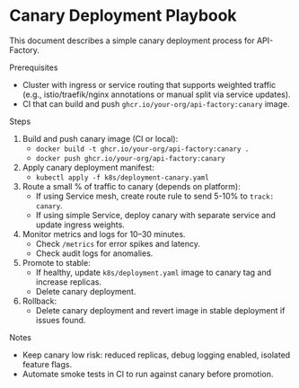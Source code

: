 # Canary Deployment Playbook

This document describes a simple canary deployment process for API-Factory.

Prerequisites
- Cluster with ingress or service routing that supports weighted traffic (e.g., istio/traefik/nginx annotations or manual split via service updates).
- CI that can build and push `ghcr.io/your-org/api-factory:canary` image.

Steps
1. Build and push canary image (CI or local):
   - `docker build -t ghcr.io/your-org/api-factory:canary .`
   - `docker push ghcr.io/your-org/api-factory:canary`
2. Apply canary deployment manifest:
   - `kubectl apply -f k8s/deployment-canary.yaml`
3. Route a small % of traffic to canary (depends on platform):
   - If using Service mesh, create route rule to send 5-10% to `track: canary`.
   - If using simple Service, deploy canary with separate service and update ingress weights.
4. Monitor metrics and logs for 10–30 minutes.
   - Check `/metrics` for error spikes and latency.
   - Check audit logs for anomalies.
5. Promote to stable:
   - If healthy, update `k8s/deployment.yaml` image to canary tag and increase replicas.
   - Delete canary deployment.
6. Rollback:
   - Delete canary deployment and revert image in stable deployment if issues found.

Notes
- Keep canary low risk: reduced replicas, debug logging enabled, isolated feature flags.
- Automate smoke tests in CI to run against canary before promotion.
